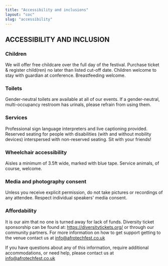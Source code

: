 ```yaml
---
title: "Accessibility and inclusions"
layout: "coc"
slug: "accessibility"
---
```


## ACCESSIBILITY AND INCLUSION


### Children
We will offer free childcare over the full day of the festival. Purchase ticket & register child(ren) no later than listed cut-off date. Children welcome to stay with guardian at conference. Breastfeeding welcome.

### Toilets
Gender-neutral toilets are available at all of our events. If a gender-neutral, multi-occupancy restroom has urinals, please refrain from using them. 

### Services
Professional sign language interpreters and live captioning provided. Reserved seating for people with disabilities (with and without mobility devices) interspersed with non-reserved seating. Sit with your friends!

### Wheelchair accessibility
Aisles a minimum of 3.5ft wide, marked with blue tape. Service animals, of course, welcome.

### Media and photography consent
Unless you receive explicit permission, do not take pictures or recordings of any attendee. Respect individual speakers' media consent.

### Affordability
It is our aim that no one is turned away for lack of funds. Diversity ticket sponsorship can be found at: https://diversitytickets.org/ or through our community partners. For more information on how to get support getting to the venue contact us at info@afrotechfest.co.uk

If you have questions about any of this information, require additional accommodations, or need help, please contact us at info@afrotechfest.co.uk
